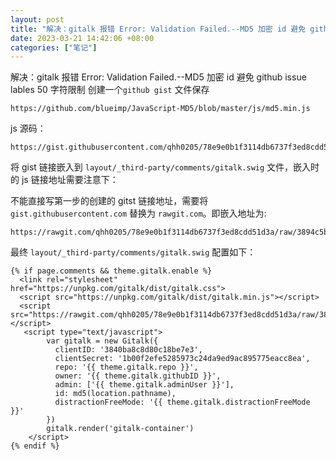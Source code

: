 ```yaml
---
layout: post
title: "解决：gitalk 报错 Error: Validation Failed.--MD5 加密 id 避免 github issue lables 50 字符限制"
date: 2023-03-21 14:42:06 +08:00
categories: ["笔记"]
---
```


解决：gitalk 报错 Error: Validation Failed.--MD5 加密 id 避免 github issue lables 50 字符限制 创建一个`github gist` 文件保存

```
https://github.com/blueimp/JavaScript-MD5/blob/master/js/md5.min.js
```

js 源码：

```
https://gist.githubusercontent.com/qhh0205/78e9e0b1f3114db6737f3ed8cdd51d3a/raw/3894c5be5aa2378336b1f5ee0f296fa0b22d06e9/md5.min.js
```

将 gist 链接嵌入到 `layout/_third-party/comments/gitalk.swig` 文件，嵌入时的 js 链接地址需要注意下：

不能直接写第一步的创建的 gitst 链接地址，需要将 `gist.githubusercontent.com` 替换为 `rawgit.com`。即嵌入地址为:

```
https://rawgit.com/qhh0205/78e9e0b1f3114db6737f3ed8cdd51d3a/raw/3894c5be5aa2378336b1f5ee0f296fa0b22d06e9/md5.min.js
```

最终 `layout/_third-party/comments/gitalk.swig` 配置如下：

```JS
{% if page.comments && theme.gitalk.enable %}
  <link rel="stylesheet" href="https://unpkg.com/gitalk/dist/gitalk.css">
  <script src="https://unpkg.com/gitalk/dist/gitalk.min.js"></script>
  <script src="https://rawgit.com/qhh0205/78e9e0b1f3114db6737f3ed8cdd51d3a/raw/3894c5be5aa2378336b1f5ee0f296fa0b22d06e9/md5.min.js"></script>
   <script type="text/javascript">
        var gitalk = new Gitalk({
          clientID: '3840ba8c8d80c18be7e3',
          clientSecret: '1b00f2efe5285973c24da9ed9ac895775eacc8ea',
          repo: '{{ theme.gitalk.repo }}',
          owner: '{{ theme.gitalk.githubID }}',
          admin: ['{{ theme.gitalk.adminUser }}'],
          id: md5(location.pathname),
          distractionFreeMode: '{{ theme.gitalk.distractionFreeMode }}'
        })
        gitalk.render('gitalk-container')
    </script>
{% endif %}
```